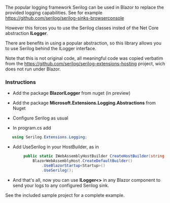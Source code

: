 The popular logging framework Serilog can be used in Blazor to replace the provided logging capabilities.  See for example https://github.com/serilog/serilog-sinks-browserconsole

However this forces you to use the Serilog classes insted of the Net Core abstraction **ILogger**.

There are benefits in using a popular abstraction, so this library allows you to use Serilog behind the ILogger interface.

Note that this is not original code, all meaningful code was copied verbatim from the https://github.com/serilog/serilog-extensions-hosting project, wich does not run under Blazor.

### Instructions

* Add the package **BlazorILogger** from nuget (in preview)

* Add the package **Microsoft.Extensions.Logging.Abstractions** from Nuget
* Configure Serilog as usual
* In program.cs add 
```csharp
   using Serilog.Extensions.Logging;
```
* Add UseSerilog in your HostBuilder, as in
```csharp
        public static IWebAssemblyHostBuilder CreateHostBuilder(string[] args) =>
            BlazorWebAssemblyHost.CreateDefaultBuilder()
                .UseBlazorStartup<Startup>()
                .UseSerilog();
```

* And that's all, now you can use **ILogger<>** in any Blazor component to send your logs to any configured Serilog sink.

See the included sample project for a complete example.